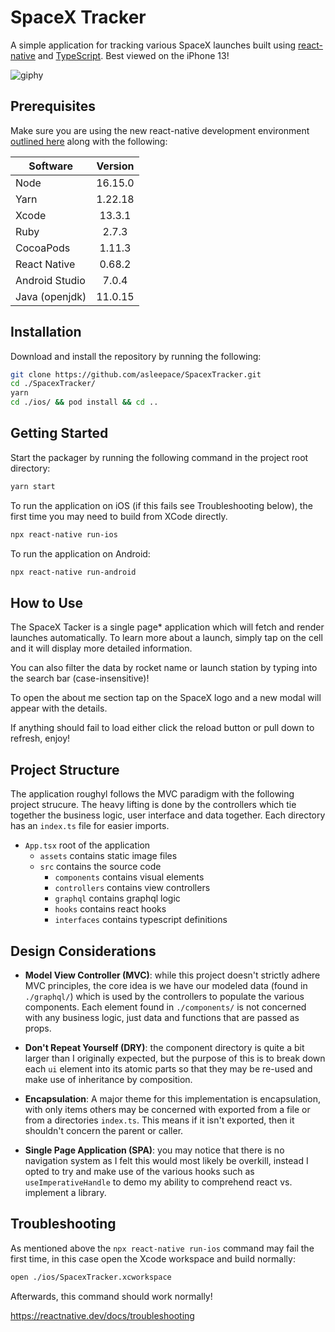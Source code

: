 # SpaceX Tracker

A simple application for tracking various SpaceX launches built using [react-native](https://reactnative.dev/) and [TypeScript](https://www.typescriptlang.org/). Best viewed on the iPhone 13!

![giphy](https://user-images.githubusercontent.com/10716803/171064457-b30bfcef-359e-43da-a9ec-da8495e8d3bb.GIF)

## Prerequisites

Make sure you are using the new react-native development environment [outlined here](https://reactnative.dev/docs/next/environment-setup) along with the following:

| Software       | Version |
| -------------- | :-----: |
| Node           | 16.15.0 |
| Yarn           | 1.22.18 |
| Xcode          | 13.3.1  |
| Ruby           |  2.7.3  |
| CocoaPods      | 1.11.3  |
| React Native   | 0.68.2  |
| Android Studio |  7.0.4  |
| Java (openjdk) | 11.0.15 |

## Installation

Download and install the repository by running the following:

```bash
git clone https://github.com/asleepace/SpacexTracker.git
cd ./SpacexTracker/
yarn
cd ./ios/ && pod install && cd ..
```

## Getting Started

Start the packager by running the following command in the project root directory:

```bash
yarn start
```

To run the application on iOS (if this fails see Troubleshooting below), the first time you may need to build from XCode directly.

```bash
npx react-native run-ios
```

To run the application on Android:

```bash
npx react-native run-android
```

## How to Use

The SpaceX Tacker is a single page\* application which will fetch and render launches automatically. To learn more about a launch, simply tap on the cell and it will display more detailed information.

You can also filter the data by rocket name or launch station by typing into the search bar (case-insensitive)!

To open the about me section tap on the SpaceX logo and a new modal will appear with the details.

If anything should fail to load either click the reload button or pull down to refresh, enjoy!

## Project Structure

The application roughyl follows the MVC paradigm with the following project strucure. The heavy lifting is done by the controllers which tie together the business logic, user interface and data together. Each directory has an `index.ts` file for easier imports.

- `App.tsx` root of the application
  - `assets` contains static image files
  - `src` contains the source code
    - `components` contains visual elements
    - `controllers` contains view controllers
    - `graphql` contains graphql logic
    - `hooks` contains react hooks
    - `interfaces` contains typescript definitions

## Design Considerations

- <b>Model View Controller (MVC)</b>: while this project doesn't strictly adhere MVC principles, the core idea is we have our modeled data (found in `./graphql/`) which is used by the controllers to populate the various components. Each element found in `./components/` is not concerned with any business logic, just data and functions that are passed as props.

- <b>Don't Repeat Yourself (DRY)</b>: the component directory is quite a bit larger than I originally expected, but the purpose of this is to break down each `ui` element into its atomic parts so that they may be re-used and make use of inheritance by composition.

- <b>Encapsulation</b>: A major theme for this implementation is encapsulation, with only items others may be concerned with exported from a file or from a directories `index.ts`. This means if it isn't exported, then it shouldn't concern the parent or caller.

- <b>Single Page Application (SPA)</b>: you may notice that there is no navigation system as I felt this would most likely be overkill, instead I opted to try and make use of the various hooks such as `useImperativeHandle` to demo my ability to comprehend react vs. implement a library.

## Troubleshooting

As mentioned above the `npx react-native run-ios` command may fail the first time, in this case open the Xcode workspace and build normally:

```bash
open ./ios/SpacexTracker.xcworkspace
```

Afterwards, this command should work normally!

https://reactnative.dev/docs/troubleshooting
